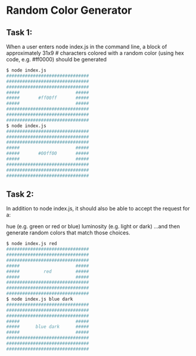 # Random Color Generator

## Task 1:

When a user enters node index.js in the command line, a block of approximately 31x9 # characters colored with a random color (using hex code, e.g. #ff0000) should be generated

```bash
$ node index.js
###############################
###############################
###############################
#####                     #####
#####       #ff00ff       #####
#####                     #####
###############################
###############################
###############################
$ node index.js
###############################
###############################
###############################
#####                     #####
#####       #00ff00       #####
#####                     #####
###############################
###############################
###############################
```

## Task 2:

In addition to node index.js, it should also be able to accept the request for a:

hue (e.g. green or red or blue)
luminosity (e.g. light or dark)
...and then generate random colors that match those choices.

```bash
$ node index.js red
###############################
###############################
###############################
#####                     #####
#####         red         #####
#####                     #####
###############################
###############################
###############################
$ node index.js blue dark
###############################
###############################
###############################
#####                     #####
#####      blue dark      #####
#####                     #####
###############################
###############################
###############################
```
